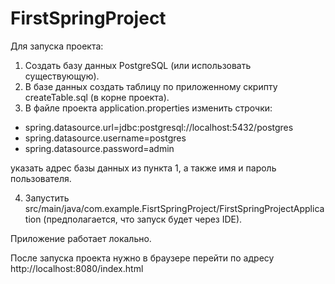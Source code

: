 # FirstSpringProject

Для запуска проекта: 
1) Создать базу данных PostgreSQL (или использовать существующую).
2) В базе данных создать таблицу по приложенному скрипту createTable.sql (в корне проекта).
3) В файле проекта application.properties изменить строчки:
* spring.datasource.url=jdbc:postgresql://localhost:5432/postgres
* spring.datasource.username=postgres
* spring.datasource.password=admin

указать адрес базы данных из пункта 1, а также имя и пароль пользователя.

4) Запустить src/main/java/com.example.FisrtSpringProject/FirstSpringProjectApplication (предполагается, что запуск будет через IDE).

Приложение работает локально.

После запуска проекта нужно в браузере перейти по адресу http://localhost:8080/index.html
